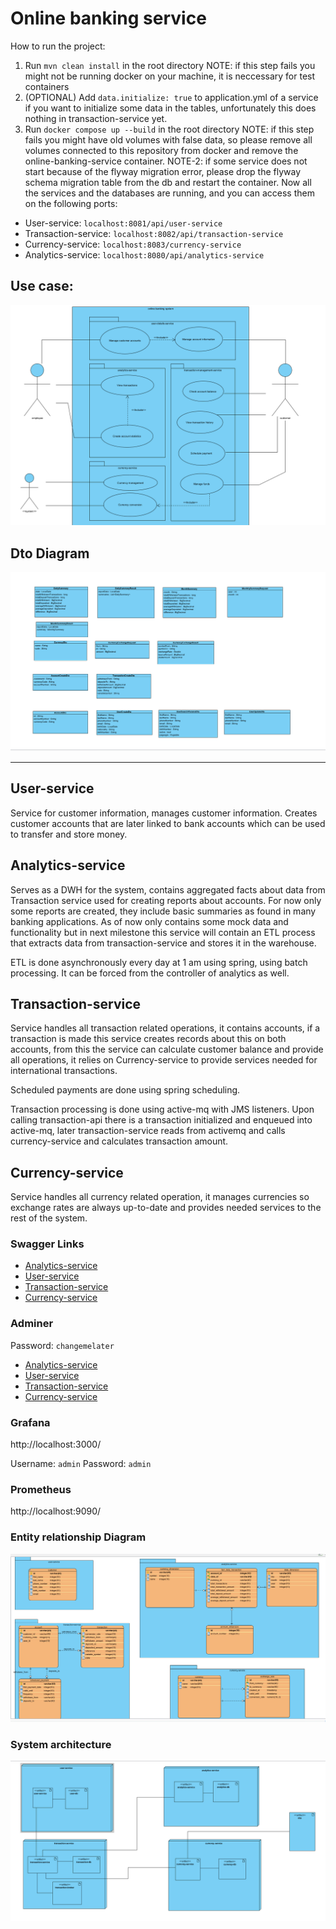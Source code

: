 # Online banking service

How to run the project: 
1. Run `mvn clean install` in the root directory
NOTE: if this step fails you might not be running docker on your machine, it is neccessary for test containers
2. (OPTIONAL) Add `data.initialize: true` to application.yml of a service if you want to initialize some data in the tables, unfortunately this does nothing in transaction-service yet.
3. Run `docker compose up --build` in the root directory
NOTE: if this step fails you might have old volumes with false data, so please remove all volumes connected to this repository from docker and remove the online-banking-service container.
NOTE-2: if some service does not start because of the flyway migration error, please drop the flyway schema migration table from the db and restart the container.
Now all the services and the databases are running, and you can access them on the following ports:
- User-service: `localhost:8081/api/user-service`
- Transaction-service: `localhost:8082/api/transaction-service`
- Currency-service: `localhost:8083/currency-service`
- Analytics-service: `localhost:8080/api/analytics-service`


## Use case:
![img_2.png](img_2.png)

## Dto Diagram

![img_1.png](img_1.png)

---

## User-service

Service for customer information, manages customer information. Creates customer accounts that are later linked to bank
accounts which can be used to transfer and store money.

## Analytics-service

Serves as a DWH for the system, contains aggregated facts about data from Transaction service used for creating reports
about accounts. For now only some reports are created, they include basic summaries as found in many banking
applications.
As of now only contains some mock data and functionality but in next milestone this service will contain an ETL process
that extracts data from transaction-service and stores it in the warehouse.

ETL is done asynchronously every day at 1 am using spring, using batch processing. It can be forced from the controller
of analytics as well.

## Transaction-service

Service handles all transaction related operations, it contains accounts, if a transaction is made this service creates
records about this on both accounts, from this the service can calculate customer balance and provide all operations,
it relies on Currency-service to provide services needed for international transactions.

Scheduled payments are done using spring scheduling.

Transaction processing is done using active-mq with JMS listeners. Upon calling transaction-api there is a transaction
initialized and enqueued into active-mq, later transaction-service reads from activemq and calls currency-service and
calculates transaction amount.

## Currency-service

Service handles all currency related operation, it manages currencies so exchange rates are always up-to-date and
provides needed services to the rest of the system.

### Swagger Links

- [Analytics-service](http://localhost:8080/api/analytics-service/swagger-ui/index.html)
- [User-service](http://localhost:8083/api/user-service/swagger-ui/index.html)
- [Transaction-service](http://localhost:8082/api/transaction-service/swagger-ui/index.html)
- [Currency-service](http://localhost:8081/api/currency-service/swagger-ui/index.html)

### Adminer

Password: `changemelater`

- [Analytics-service](http://localhost:8084/?pgsql=analytics-db&username=analytics_service&db=analytics_db&)
- [User-service](http://localhost:8084/?pgsql=user-db&username=user_service&db=user_db&)
- [Transaction-service](http://localhost:8084/?pgsql=transaction-db&username=transaction_service&db=transaction_db&)
- [Currency-service](http://localhost:8084/?pgsql=currency-db&username=currency_service&db=currency_db&)


### Grafana 
http://localhost:3000/

Username: `admin`
Password: `admin`

### Prometheus
http://localhost:9090/

### Entity relationship Diagram


![img_3.png](img_3.png)

### System architecture

![img_4.png](img_4.png)
